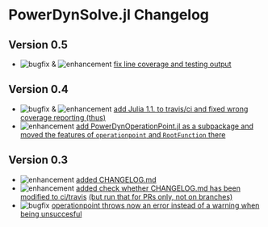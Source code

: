 # PowerDynSolve.jl Changelog

## Version 0.5

* ![bugfix](https://img.shields.io/badge/PD-bugfix-%23d73a4a.svg) & ![enhancement](https://img.shields.io/badge/PD-enhancement-%23a2eeef.svg) [fix line coverage and testing output](https://github.com/JuliaEnergy/PowerDynSolve.jl/pull/20)

## Version 0.4

* ![bugfix](https://img.shields.io/badge/PD-bugfix-%23d73a4a.svg) & ![enhancement](https://img.shields.io/badge/PD-enhancement-%23a2eeef.svg) [add Julia 1.1. to travis/ci and fixed wrong coverage reporting (thus)](https://github.com/JuliaEnergy/PowerDynSolve.jl/pull/18)
* ![enhancement](https://img.shields.io/badge/PD-enhancement-%23a2eeef.svg) [add PowerDynOperationPoint.jl as a subpackage and moved the features of `operationpoint` and `RootFunction` there](https://github.com/JuliaEnergy/PowerDynSolve.jl/pull/18)

## Version 0.3

* ![enhancement](https://img.shields.io/badge/PD-enhancement-%23a2eeef.svg) [added CHANGELOG.md](https://github.com/JuliaEnergy/PowerDynSolve.jl/pull/13)
* ![enhancement](https://img.shields.io/badge/PD-enhancement-%23a2eeef.svg) [added check whether CHANGELOG.md has been modified to ci/travis](https://github.com/JuliaEnergy/PowerDynSolve.jl/pull/14) [(but run that for PRs only, not on branches)](https://github.com/JuliaEnergy/PowerDynSolve.jl/pull/17/)
* ![bugfix](https://img.shields.io/badge/PD-bugfix-%23d73a4a.svg) [operationpoint throws now an error instead of a warning when being unsuccesful](https://github.com/JuliaEnergy/PowerDynSolve.jl/pull/12)

